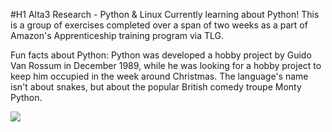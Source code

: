 #H1 Alta3 Research - Python & Linux
Currently learning about Python! This is a group of exercises completed over a span of two weeks as a part of Amazon's Apprenticeship training program via TLG.

Fun facts about Python:
Python was developed a hobby project by Guido Van Rossum in December 1989, while he was looking for a hobby project to keep him occupied in the week 
around Christmas. The language's name isn't about snakes, but about the popular British comedy troupe Monty Python.


![](https://img.gifglobe.com/grabs/montypython/MontyPythonAndTheHolyGrail/MontyPythonAndTheHolyGrail-KotlrIIH-subtitled.jpg)
